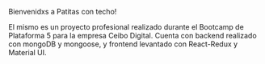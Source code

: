 Bienvenidxs a Patitas con techo!

El mismo es un proyecto profesional realizado durante el Bootcamp de Plataforma 5 para la empresa Ceibo Digital.
Cuenta con backend realizado con mongoDB y mongoose, y frontend levantado con React-Redux y Material UI.

